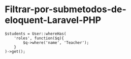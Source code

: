 # Filtrar-por-submetodos-de-eloquent-Laravel-PHP


```
$students = User::whereHas(
    'roles', function($q){
        $q->where('name', 'Teacher');
    }
)->get();
